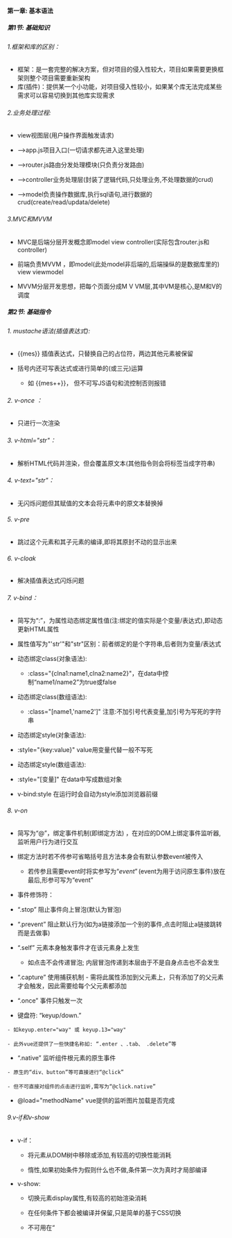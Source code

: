 #### 第一章: 基本语法

##### 第1节: 基础知识

######  1.框架和库的区别：

- 框架：是一套完整的解决方案，但对项目的侵入性较大，项目如果需要更换框架则整个项目需要重新架构
- 库(插件)：提供某一个小功能，对项目侵入性较小，如果某个库无法完成某些需求可以容易切换到其他库实现需求

######  2.业务处理过程:

- view视图层(用户操作界面触发请求)

-  -->app.js项目入口(一切请求都先进入这里处理)

-  -->router.js路由分发处理模块(只负责分发路由)

-  -->controller业务处理层(封装了逻辑代码,只处理业务,不处理数据的crud)

-  -->model负责操作数据库,执行sql语句,进行数据的crud(create/read/updata/delete)

######  3.MVC和MVVM

- MVC是后端分层开发概念即model view controller(实际包含router.js和controller)

-  前端负责MVVM ，即model(此处model非后端的,后端操纵的是数据库里的) view viewmodel

-  MVVM分层开发思想，把每个页面分成M V VM层,其中VM是核心,是M和V的调度



##### 第2节: 基础指令

###### 1. mustache语法(插值表达式): 

- {{mes}} 插值表达式，只替换自己的占位符，两边其他元素被保留

- 括号内还可写表达式或进行简单的(或三元)运算
  - 如 {{mes++}}， 但不可写JS语句和流控制否则报错

###### 2. v-once ：

- 只进行一次渲染

###### 3. v-html="str"： 

- 解析HTML代码并渲染，但会覆盖原文本(其他指令则会将标签当成字符串)

###### 4. v-text="str"： 

- 无闪烁问题但其赋值的文本会将元素中的原文本替换掉

###### 5. v-pre 

- 跳过这个元素和其子元素的编译,即将其原封不动的显示出来

###### 6. v-cloak 

- 解决插值表达式闪烁问题

###### 7. v-bind：

- 简写为“:”，为属性动态绑定属性值(注:绑定的值实际是个变量/表达式),即动态更新HTML属性

- 属性值写为"'str'"和"str"区别：前者绑定的是个字符串,后者则为变量/表达式

- 动态绑定class(对象语法):   
  - :class="{clna1:name1,clna2:name2}"，在data中控制“name1/name2”为true或false

- 动态绑定class(数组语法):    
  - :class="[name1,'name2']" 注意:不加引号代表变量,加引号为写死的字符串

-   动态绑定style(对象语法): 
  - :style="{key:value}" value用变量代替一般不写死

-   动态绑定style(数组语法): 
  - :style="[变量]" 在data中写成数组对象

-   v-bind:style 在运行时会自动为style添加浏览器前缀

###### 8. v-on

- 简写为“@”，绑定事件机制(即绑定方法) ，在对应的DOM上绑定事件监听器,监听用户行为进行交互

- 绑定方法时若不传参可省略括号且方法本身会有默认参数event被传入
  - 若传参且需要event时将实参写为“$event”($event为用于访问原生事件)放在最后,形参可写为“event”

-  事件修饰符：

  - “.stop” 阻止事件向上冒泡(默认为冒泡) 

  - “.prevent” 阻止默认行为(如为a链接添加一个别的事件,点击时阻止a链接跳转而是去做事) 

  - “.self” 元素本身触发事件才在该元素身上发生
    -  如点击不会传递冒泡; 内层冒泡传递到本层由于不是自身点击也不会发生

  -  “.capture” 使用捕获机制
    - 需将此属性添加到父元素上，只有添加了的父元素才会触发，因此需要给每个父元素都添加

  -  “.once” 事件只触发一次

  -  键盘符: “keyup/down.” 

    - 如keyup.enter="way" 或 keyup.13="way"

    - 此外vue还提供了一些快捷名称如: “.enter 、.tab、 .delete”等

  -  “.native” 监听组件根元素的原生事件

    - 原生的“div、button”等可直接进行“@click”

    - 但不可直接对组件的点击进行监听,需写为“@click.native”

  -   @load="methodName" vue提供的监听图片加载是否完成

###### 9.v-if和v-show

- v-if：

  - 将元素从DOM树中移除或添加,有较高的切换性能消耗

  - 惰性,如果初始条件为假则什么也不做,条件第一次为真时才局部编译

- v-show:

  - 切换元素display属性,有较高的初始渲染消耗

  -  在任何条件下都会被编译并保留,只是简单的基于CSS切换

  -  不可用在“<template>上”

-  如果元素频繁切换,最好用v-show  

-   如果显示一次或永不显示,没必要将其渲染,最好用v-if

###### 10.v-for

- 循环数组: 

  -  v-for='item in list' 仅获取值 

  -  v-for='(item,index) in list' 获取值和索引(从0开始)

-  循环对象数组:
  -  v-for='object in Array' 获取到对象object， 提取对象值使用“object.属性”， 获取索引的用法同上

-  循环对象: 
  -  v-for='(value,[key],[index]) in object'  key和index为可选参数

-   迭代数字: 
  -  v-for='count in number' count值从1开始

-   使用v-for指令最好添加key,用以指明当前循环对象的身份,由于v-for渲染已更新过的列表元素时,列表项虽已发生更改但它仍简单复用此处的每个元素,并没有跟踪每个节点由此可能造成乱序(详看diff算法及数据结构)

-   v-bind绑定key时，绑定值只能为number或string类型
  -    一般为“:key='onlyitem'”(不和index绑定)
  -    添加了key属性的元素不会被复用,而未添加则Vue在渲染时出于效率考虑会尽可能复用已有的元素

###### 11.v-model

- 数据双向绑定,只能用于表单元素

-   仅仅对于input时，原理:语法糖,v-bind和v-on的结合

  - 实质:v-bind绑定数据(:value="mes"),v-on绑定input事件(v-on:input="change")

  - change(event){this.mes=event.target.value}

-   和radio组合:
  - v-model绑定相同的变量即可,即代替了name属性形成互斥
  - 但value属性要写,因为提交的就是它,实际上v-model绑定的就是它

-   和checkbox组合:

  - 单个复选框:如同意某一项协议,此时v-model为布尔值,value值不影响v-model

  - 多个复选框:v-model绑定同一个变量,变量对应数组即可(注:写法“变量:[]” 必须有“[]”)
    - 此时要有value,选中时会将value添加进数组中

-   和select(下拉菜单)组合: 

  - v-model加到select标签上而非option标签上

  - v-model会优先匹配value属性,若无value则匹配“<option>”的text
  - 单选:v-model对应的变量绑定单个字符串即可 即“变量:""”

  - 多选:v-model对应的变量绑定数组,注意写法(select标签内要添加multiple属性)

  - 值绑定(:value):一般input中的value不写死,故需动态绑定(此知识点是对checkbox和select的优化)

  ```html
  <label v-for="item in items" :for="item">
    <input type="checkbox" :value="item" :id="item" v-model="hobbies">
  </label>
  ```

  ```javascript
   hobbies:[],
   items:["篮球","足球","排球","火球"]
  ```

-   修饰符:

  -  v-model.lazy：输入框失去焦点或按回车时才同步数据,而非默认的数据改变时立刻同步

  -  v-model.number：将输入框的内容当做数字处理,默认情况下输入的内容是被当做字符串进行处理的

  -  v-model.trim：去除输入内容左右两端的空格

##### 第3节: 数组中能在vue中及时响应的方法

###### 1.  及时响应的方法: 

- push/pop/shift/unshift/sort/reverse/splice 
- 这些方法均可及时响应且不会改变原数组

######  2. 不能及时响应的方法:

- 直接使用Arr[index]='str'索引值修改
  - 解决方法: vue提供的set方法: vue.set(Arr,index,newValue) ,可直接通过相应的索引进行修改

- 修改数组长度Arr.length=num
  - 解决方法: 通过修改splice()数组中的元素

###### 3.响应式对象添加或删除属性

- vue监测不到响应式对象属性的变动,解决方案：
    - vue自带的vue.set(obj,key,value)添加属性
    - vue.delete(obj,key)删除属性
    - obj.assign方法用新对象替换原对象

##### 第4节: 计算属性

1. 计算属性有两个特定的get和set方法,但一般不写set方法则为只读属性

2. 所有计算属性都以函数形式写在computed内,最终返回计算后的结果

3. 例:

```vue
<h2>{{str}}</h2>
```

```javascript
computed:{
  str: {
    set: function(value) {
      console.log(value * 2)
    }
    get: function() {
      console.log("example")
    }
  }
  // 使用set时可直接“vm.str=x”此时形参value等于x
  // 若只有一个属性则可直接简写为str(){...}
}
```

4. 特点
   - 性能更高,其内部的方法只调用一次
   - 计算属性依赖缓存,计算结果会被缓存起来，其他DOM可直接使用结果；
   - 当数据变化时才会再次重新取值计算再次调用
   - 当遍历大数组和做大量计算时使用计算属性
   - 而methods则是只要被渲染就会被调用

##### 第5节: watch

 1. watch监控一个值的变换，并调用因为变化需要执行的方法

 2. 当数据发生变化时，我们通过watch可以拿到变化前和变化后的值，之后做一系列操作

 3. 监听单个值变化

    ```vue
    <template>
      <div>
        <input v-model="demo"></input>
      </div>
    </template>
    
    <script>
    // v-model、data和watch需保持变量名一样
      export default {
        data() {
          return {
            demo: '',
          };
        },
        watch: {
          //	此种写法首次绑定不会执行监听函数，有值发生改变才会执行
          demo(newVal,oldVal) {
            console.log(newVal + oldValue)
          }
         
          /*	
          此种写法首次绑定则会执行监听函数
          demo:{
            handler(newVal,oldVal) {
               console.log(newVal + oldValue)
    　      },
             immediate: true
          }	
          */
        }
      };
    </script>
    ```

4. 监听对象里面单个值变化

    ```vue
    <template>
      <div>
        <input v-model="demo.name"></input>
      </div>
    </template>
    
    <script>
    // v-model、data和watch需保持变量名一样
      export default {
        data() {
          return {
            demo: {
              name: '',
          };
        },
        watch: {
          'demo.name'(newVal,oldVal) {
            console.log(newVal + oldValue)
          }
        }
      };
    </script>
    ```

5. computed、watch、methods区别
    - computed 
        - 可当做属性使用，结果会被缓存,当依赖的属性发生变化才会重新计算
        - 一个属性受多个属性影响时使用，如购物车商品结算，总金额跟随数量变化
    - watch 
        - 可看做对象，键是观察的变量，值是对应的回调函数，可看做是computed和methods的结合
        - 数据变化时执行异步或开销较大的操作时使用，如搜索数据
    - methods 是个方法，表示一个具体的操作过程，主要书写业务逻辑

##### 第6节: 过滤器

1. 在插值“{{}}”中数据的尾部添加管道符“|” 

    - 经常用于格式化文本,如字母大小写,货币千位使用逗号分隔等

    - {{msg | filtername([arg1],[arg2])}} 

        - 将msg作为参数传递给filtername进行处理,filtername可接受参数,但第一个参数为msg

        - 注:当filtername接受参数时形参需比实参多一个参数作为msg

2. 写法:

    - ```javascript
        //  过滤器无参数时
        {{ msg | filtername }} 
        /*------------------------*/
        filters:{
          filtername(str) {
            return console.log(str) 
          }
        }
        
        // 有参数时
        {{ msg | filtername(str) }} 
        /*------------------------*/
        filters:{
          filtername(Msg,Str) {
            return console.log(Msg + Str) 
          }
        }
        ```

        

    - ```javascript
        //  从外部引入方法将其注册为过滤器
        {{ msg | filtername }} 
        /*------------------------*/
        import filtername from '...'
        /*------------------------*/
        filters:{ filtername }
        
        // 注：引入的filtername方法内部处理完毕需将结果return
        ```
    
    3.  注意： 私有filters中拿不到this，故过滤器方法中若用到this，则改变策略，即不使用过滤器，而在methods或计算属性中写方法，传参调用 （此问题尤雨溪在github上回答过）

------

#### 第二章: 组件

##### 第1节：组件创建步骤

###### 1. 方法1:

- 常规方法创建,但vue2.0之后不推荐此写法

1. 创建组件构造器:

    - ```javascript
        const myComponent=Vue.extend({
          template: `<div><h2>第一步创建组件</h2></div>` 
         })
        ```

        

2. 注册组件:

    - Vue.component('组件标签名',组件构造器名)

    - 如：Vue.component('my-cpn',myComponent)

3. 使用组件:
    
    - <my-cpn></my-cpn>   

###### 2. 方法2:

- 使用注册语法糖,同方法1相比只是省略了“extend”而已
- 直接注册 “Vue.component('组件标签名',{template:}) ”就是把extend内的内容直接替换过来

注:方法1和2都是全局注册,无需在实例中再次去注册

模块化:从代码逻辑角度划分,方便代码分层开发,保证每个功能模块单一

组件化:从UI界面角度划分,前端的组件化,方便UI组件重用

##### 第2节: 全局与局部组件

######  1. 全局组件:

- 写在实例外部的“Vue.component('组件标签名',组件构造器名)”
- 全局均可使用

######  2.局部组件: 

- 写在实例内部的如同methods方法“components:{组件标签名:组件构造器名}”
- 只能在挂载的实例内使用

###### 3.$el属性

- 所有的组件都有一个“$el”属性用来获取组成组件的元素
- 如: 直接拿组件的offsetTop属性“this.$refs.str.offsetTop”拿不到,需写为“this.$refs.str.$el.offsetTop”
- 注: 仅仅是组件来用“$el”

##### 第3节: 父子组件

- 组件只能先创建再注册,书写顺序不可反
- 子组件应先创建再创建父组件

- 可在父组件中注册子组件

- ```javascript
    const son=Vue.extend({
      template:
      	` <div><h2>这是子组件</h2></div> `
    })
    const par=Vue.extend({
      template:
      	`<div><h2>这是父组件,下面是调用的子组件</h2></div>`,
      	components:{cpnson:son},
    })
    Vue.component('cpnpar',par)
    ```

    

- 针对上例,不可直接在实例中使用(好比附庸的附庸不是我的附庸)

- 若想在实例中直接使用子组件则必须将其进行全局注册或在实例中再次进行注册

##### 第4节: 组件中的data

- 组件内部不能访问实例中的数据,故需有自己的data数据,但data必须写为一个函数,其内部再返回一个对象
    
- 如: data(){return {key:value}}
    
- data写为函数而非对象的原因

    - 组件的目的就是为了进行复用,当组件复用时,组件内的data数据也应跟随模板一块复用,若data内直接写为对象,相当于把data直接挂载到这个组件的原型上了,所有复用的组件共用一个data， 当别的地方复用组件并修改组件内的数据时,其他地方复用的组件也会受到影响，因此data应跟随组件进行深拷贝，这样每复用一次组件，就会返回一份新的data

- ```javascript
    function Box(){};
    Box.prototype.data = {
      msg:"aaa"
    };
    let b1=new Box();
    let b2=new Box();
    b1.data.msg = "bbb"; //这里修改一个实例的属性，会造成另一个实例的属性也跟着修改了
    console.log(b1.data.msg);	// bbb
    console.log(b2.data.msg);	// bbb
    ```
    
    
    
    ```javascript
    function Box() {
      this.data = this.data();
    }
    Box.prototype.data = function() {
      return {
        msg:"aaa"
      }
    };
    var b1=new Box();
    var b2=new Box();
    b1.data.msg="bbb";	// 以函数的形式去定义的属性，这样它们有自己的作用域，在修改的时候不会影响到别人
    console.log(b1.data.msg);	// bbb
    console.log(b2.data.msg);	// aaa
    ```
    
    

##### 第5节: 父组件通过props属性向子组件传值

###### 1. 传值步骤:

1. 子组件构造中写“props['变量1','变量2']”

2. 父组件引用的子组件标签中绑定:“变量1=数据1” ，然后子组件内即可通过“变量1”获取数据
    - 其实就是在子组件中定义一个变量,变量在父组件引用的子组件标签中与父组件相应的数据进行绑定，子组件获得数据

###### 2. props类型限制:

1. 可以为数组如:“props: [str1, str2]”

2. 也可为对象:

    ```javascript
    props: {
      str1: Number, 	// 绑定传入的值需为number型
      str2: [Number,string], // 绑定传入的值需为number或string型
      str3: {
        type:Number,
        default:100, 	// 绑定类型的同时为其指定默认值
        required:true,	 // 模板标签内必须绑定变量进行传值引用
      }, 
      str4: {
        type:Object,
        default() {return {} }  // 默认值也可为函数
      },
      str5: {
        type:Array,
          default() {return [] }  // 默认值也可为数组
        }
    }
    ```

    -   支持的type类型有:String/Number/Boolean/Array/Object/Date/Function/Symbol/自定义构造函数

    -   当type类型为Array或Object时必须写“default函数”

###### 3. 驼峰标识:

-   props定义时使用驼峰命名变量,但在模板标签里绑定数据时大写改为小写同时增加短横
-   组件在注册时使用驼峰命名，但在父组件中引用时也需将大写改为小写同时增加短横

-   浏览器解析元素时会把元素和属性都变成小写(HTML里不区分大小写),因此驼峰命名时要变为短横

-   注: 当模板标签里绑定方法时无需更改,如“@titleClick="titleClick"”

###### 4. 示例

```html
<div id="app">
  <son-cpn :son-mes='parMes'></son-cpn>
</div>
<template id="sonCpn">
  <div>
    <h2>{{sonMes}}</h2> 
  </div>
</template>
```



```javascript
Vue.component('parentCpn',{
  template:"#sonCpn",
  props: {
    sonMes: '',
  }
})
const vm = new Vue({
  el: "#app",
  data: {
    parMes:"这是父组件中的数据，sonMes接收"
  }
}) 
```

###### 5.优缺点

- 缺点：跨层级通信，兄弟组件通讯困难，需子组件-父组件-子组件；父子-子孙通信需多层嵌套

- 优点：灵活简单，可以对`props`数据进行计算属性，数据监听等处理；一层父子组件通信方便

##### 第6节: 子组件通过$emit向父组件发送事件

######  1. 整体流程:

1. 子组件某元素触发事件 
    - 如: <button @click=btn>点击</button>

2. 子组件方法内定义事件函数,若要告知父组件则函数内需包含“this.$emit('自定义事件名',[数据])”即触发此事件
    - 如: btn(){this.$emit('clibtn',[data1],[data2])}

3. 父组件引用的子组件标签添加事件，即接收子组件发射来的事件(用“v-on”绑定子组件的自定义事件名，即监听此事件)
    - 如: <son @clibtn='rec'></son>

4. 父组件要执行的事件函数
    -  如: rec(data1,data2){}

######  2. 注意事项:

1. 第二步传递多个数据时,只需在实参后继续添加,然后第四步父组件添加对应的形参即可
2. 第三步父标签模板中的点击事件是“@子组件事件名称=父组件自定义事件名称” 
    -  即子组件触发的事件父组件需用别名进行接收 而不是直接使用“@click=子组件事件名称”

3. 另第三步添加事件时会默认将数据进行传递,如同event事件默认传递一样,故只需在第四步添加形参接收即可

######  3. 示例

```html
<div id="app">
  <mycpn @btnclick="parClick"></mycpn>
</div>
<template id="soncpn">
  <div>
    <button  @click=btn(item)>点击</button>
  </div>
</template>
```



```javascript
Vue.component('mycpn',{
  template:"#soncpn",
  data(){
    return {
      item: 123
    }
  },
  methods:{
    btn(value){
      this.$emit('btnclick', value)
    }
  }
})
const vm = new Vue({
 el:"#app",
 methods:{
    parClick(item) {
      console.log(item); 	// 123
    }
  }
})
```

##### 第7节: 父组件访问子组件的方法

-  通过“this.$children”

    - 得到的是个数组集合,然后通过下标拿到具体的子组件,最后通过“.”方法直接访问具体子组件的属性、数据等

    - 如:console.log(this.$children[2].id)
    - 缺点：不可控性大,有一定风险（通过v-if改变组件状态，很容易出现调用错误）

    - 优点：可直接获取vue实例，对实例下的数据和方法直接获取或者引用，适合已知的固定化的页面结构

-  通过“this.$refs”

    - 得到的是个对象,因此需要给子组件添加属性“ref='refName'”(ref既可绑定组件也可绑定普通元素),然后就可通过“refName.”访问数据

    - 如:console.log(this.$refs.keyName.name)

    - 优点：v-if改变其他组件状态不会受到影响
    - 缺点：如果元素未渲染到页面是获取不到的，如在生命周期“created“中就不可使用

##### 第8节: 子组件访问父组件的方法

-  通过“this.$parent”
    - 直接访问上一级父对象,拿到父对象后直接使用“.”方法访问父对象中的数据
    - 缺点：每个模块应尽量只做一件事，组件应相互保持独立，如果一个组件需要访问其父组件的上下文，那么该组件将不能在其它上下文中复用
-  通过“this.$root”直接访问根元素，用法同上

##### 第9节: 中央事件总线$bus

1. 用途：

    - 对于一些非父子组件来说，它们一方面不适用props，另一方面又没有必要使用Vuex，则可使用$bus

2. 使用流程:

    - 可直接在“main.js”文件中`Vue.prototype.$bus = new Vue()`将“$bus”挂载到Vue原型上
        - A组件触发事件 `this.$bus.$emit('methodName',[data])`
        - B组件监听事件 `this.$bus.$on('methodName',([data]) => {})`

    - 还可创建类似方法的单独JS文件进行导出

        - ```javascript
            // 创建bus.js文件
            import Vue from 'vue'
            export const bus = new Vue()
            
            /*-------------*/
            // A组件引入bus
            import { bus } from "./bus.js";
            bus.$emit('methodName', [data])
            
            /*-------------*/
            // B组件引入bus
            import { bus } from "./bus.js";
            bus.$on('methodName', ([data]) => {})
            ```

3. 移除监听：
    - 原因：vue是单页应用，某个页面刷新后与之相关的bus会被移除，导致业务无法继续；另业务有反复操作的页面，bus在监听时会触发多次，也是一个隐患；故vue页面销毁时同时移除bus事件监听
    - 移除：
        - `this.$bus.$off('methodName')`或`bus.$off('methodName')` 移除某个事件监听
        - `this.$bus.$off()`或`bus.$off()` 移除所有事件监听

##### 第10节: 组件通信方式总结

- 通信方式共有12种

- props

- $emit/v-on(即@)

- .sync

    - 可以实现数据双向绑定，即子组件可修改父组件传来的数据且父组件的数据同步改变

    - ```javascript
        // 用法
        <children :data.sync="propData" />
        //  在要传的数据后加修饰符“.sync”即可
        ```

        

- v-model

    - ![](imgs/vueImg/组件通信方式-01.png)

- ref

- children/parent

- attrs/listeners

    - ![](imgs/vueImg/组件通信方式-02.png)

- provide/inject

    - ![](imgs/vueImg/组件通信方式-03.png)

- EventBus

    - ![](imgs/vueImg/组件通信方式-04.1.png)
    - ![](imgs/vueImg/组件通信方式-04.2.png)

- Vuex

- $root 可以拿到 App.vue 里的数据和方法

- slot

- 父子组件通信

    - props、attrs/listeners、$emit/v-on、ref、.sync、v-model、children/parent

- 兄弟组件通信
    - EventBus、Vuex、$parent
- 跨层级组件通信
    - provide/inject、EventBus、Vuex、attrs/listeners、$root

##### 第11节: 插槽

###### 1. 基本使用:

- 插槽:父组件提供了安插内容到子组件中的方法

- 子组件模板之中使用“<slot></slot>”标签相当于预留了占位,父组件引用子组件并在子组件中写其他元素时,所写内容会代替“slot”标签的位置

- 默认值：“slot”标签中设置了元素,若父组件不在子组件中添加其他内容，则默认显示slot中的元素否则显示所加内容

- 多个值：父组件在子组件中虽然添加多个内容,但这些内容一起将子组件的一个slot标签的位置代替掉

- 注：一个插槽就是一个位置,若子组件中有多个slot而组件标签中虽只有一个元素但它会显示多次

######  2. 具名插槽:

- 子组件 “<slot name="slotName"></slot>”设置name属性后,父组件内的元素添加“slot='slotName'”属性与其对应才可替换其位置，否则slot位置若有默认元素则显示默认元素，若无默认元素则其位置什么也不显示

- 无name的“slot”标签属于匿名插槽，组件标签内的元素可默认将其替换掉

###### 3.作用域插槽: v-slot(slot-scope已被废弃)

- 编译作用域：父组件模板的所有东西都会在父级作用域内编译，子组件模板的所有东西都会在子级作用域内编译，子组件中的变量不会去父级作用域查找，即父在父,子在子

- 父组件改变子组件数据的渲染形式，即内容仍为子组件的内容，但是由父组件来决定如何渲染，为了在父组件中使用子组件所属的数据，父组件中添加“v-slot='临时变量名'”属性,临时变量将保存子组件中的slot中的数据，这样父组件中就可随意渲染普通的子slot绑定时的数据

- ```vue
  // 父组件  将子组件引入并注册后
  <template>
    <div class="parent">
      <son v-slot="title">
        <h1>父元素通过v-slot拿到了子组件插槽时绑定的title(也就是ti)数据</h1>
        <h2>{{title.name}}</h2> // firstName
      </son>
    </div>
  </template>
  ```
  
   
  
  ```vue
  // 子组件
  <template>
    <div class="son">
      <slot :title="ti"></slot> // 匿名插槽
    </div>
  </template>
  
  <script>
    export default {
      data() {
        return {
          ti: {
            name: 'firstName'
          }
        }
      }
    }
  </script>		
  ```
  
  

##### 第12节: 生命周期   

1. 生命周期图示

    <img src="imgs/vueImg/vue生命周期.png" alt="vue生命周期" style="zoom: 33%;" />

2. 主要生命周期分类

    - 创建期间的生命周期函数：
        - beforeCreate：实例刚在内存中被创建,此时未初始化data和methods属性
        - created：实例已在内存中被创建好,data和methods也被初始化,但模板还未被编译
        - beforeMount：模板已完成编译但还未被挂载到页面中
        - mounted：模板已编译好并被挂载到页面指定容器中显示

    - 运行期间的生命周期函数：
        - beforeUpdate：状态更新之前执行此函数，此时data值是最新的，但是界面上的数据是旧的，因为此时还未开始重新渲染DOM节点
        - updated：实例更新完毕后调用此函数，此时data和界面上的数据都已完成更新，页面也重新被渲染

    - 销毁期间的生命周期函数：
        - beforeDestory：实例销毁之前调用，在这一步实例仍可完全调用
        - destoryed：实例销毁后调用，函数调用后，vue实例指示的所有东西都会解绑，所有事件监听器会被移除，所有的子实例也会被销毁





------

#### 第三章: webpack

##### 第1节: 基础

1. 安装工具

    - 安装好node后,命令行输入“npm i nrm -g https://registry.npm.taobao.org”安装nrm (node自带软件包管理工具npm) 

    - nrm提供了安包的几个常用地址,安装好nrm后，输入“nrm ls”(即list)查看下载包的地址，其中有淘宝镜像等网址,注意:是在此网址里下载所用的包

    - 输入“nrm use npm”或“nrm use taobao”即可切换下载源 然后再用“npm i 包名”下载包即可

    - 推荐使用淘宝源,下载较快 ；npm是国外源地址下载较慢 ；cnpm后期可能会出现版本问题

2. 下载包

    - 下载指定版本“npm i webpack@3.6.0 -g” @紧跟版本名 -g为全局安装(即在本机上以后无需安装)

    - 局部安装“npm i webpack@3.6.0 --save-dev” 

    -  --save-dev是开发时依赖,项目打包后不需继续使用 

    -   --save运行时依赖

    -   若下载vue,则不得带-dev 因为vue在运行时代码也依赖它

3. 其他

    - webpack和grunt/glup的区别

        -  前者更加强调模块化开发管理,而文件压缩合并及预处理为附带功能

        -  后者强调前端流程的自动化,模块化不是其核心
- dist文件夹下放置打包好的文件 
    - src文件下放置源文件，里面的lib文件夹里放置手动拷贝过来的第三方包
    - node_modules是用npm装的第三方包
- 指令：“webpack 原文件路径 新文件路径” 将原文件打包到指定的新文件中，打包后的文件名为“bundle.js”

##### 第2节: webpack的配置

1. 在当前文件夹内输入“npm i webpack@3.6.0 --save-dev”为本地安装
    - 生成“package-lock.json”和“node_modules”文件夹

2. “npm init”: 初始化 即重新开始配置相关的文件,给包起名配置路径等
    - 通过初始化生成了“package.json”包管理工具文件

3. package.json文件:

    - 主要用来记录依赖包名称、版本、运行指令等

    - dependencies运行依赖 、devDependencies开发依赖

    - 在“script”中可以配置映射，使用时直接“npm run 映射名”

        -   如: build(映射名):webpack(映射命令) 

        -   “npm run build” 相当于直接运行命令“webpack”
        -  直接输入“webpack”为使用全局方式打包,不推荐使用 
        - 构建映射的好处：凡是在终端直接执行的命令均为全局,构建映射后执行命令时优先去本地配置文件执行命令，若无相对应的映射再执行全局 

        -  **注意：在构建映射时最后一个对象结尾千万不能给逗号,否则打包时报错**

    - 指定包版本：

        -   “~1.2.2”表示安装“1.2.x”的最新版但不安装高于“1.3.x”

        -   “^1.2.2”表示安装“1.x.x”的最新版但不安装高于“2.x.x”

        -   latest安装最新版本

4. “vue.config.js”文件（脚手架2是webpack.config.js）
    - 用来配置打包路径，起别名等

  

##### 第3节: 处理CSS和Less

1. webpack仅仅是处理JS之间的关系，CSS、图片之类的还需插件loader来处理

2. 处理css文件下载css-loader和style-loader
    
- css-loader负责加载 ，style-loader负责解析 ，二者都要安装
    
3. loader使用安装步骤:

    -  “npm i --save-dev css-loader@version style-loader@version” 进行安装(二者版本不对应可能会出错）

    -  在webpack.config.js中使用“module”进行配置

    -  “use”配置时“style”在前“css”在后,因为webpack读取loader时从右往左

    -  配置代码如下(如何配置代码可进webpack官网查看):

        ```javascript
        module:{
          rules:[
          	{
            	test:/\.css$/, 	// 处理css文件 注意:此处正则键值不带引号 
              use:['style-loader','css-loader']
            },
          ]
        }
        ```
        
        

4. 安装配置less-loader和less

    -  配置文件,类似css配置

    ```javascript
    {
      test:/\.less$/,
      use: [
        {loader: "style-loader"},
        {loader: "css-loader"},
        {loader: "less-loader"}
      ]
    }
    ```

    

##### 第4节: 处理图片

1. 安装url-loader并在“rules”中进行图片相关配置

2. 当图片大于“url-loader”配置中设置的limit值时会将图片处理成file文件，此时需要下载“file-loader”并在“output”中进行“public-path”的配置

    - 注: public-path的路径配置代表以后所有url的文件前面均会添加的前缀,因为打包文件是针对dist文件夹的

    - 目前入口文件index未在src文件在中,以后将index也打包到src中时,路径“dist/”就需要改变了

3. webpack自动生成的图片名字较长,是个32位的哈希值,因此需要自定义命名 

    - 在options中添加“name: 'img/[name].[hash:8].[ext]'”

    - img 文件图片要打包到的文件夹 

    - [name] 获取图片原名

    - [hash:8] 防止图片名冲突依然使用hash但只保留8位 

    - [ext] 使用图片原扩展名(即后缀名)

    - 注:此处的中括号不是可选参数的意思而是规定写法 ，若不带括号则所有的图片均会以“name”字符串命名

4. 配置代码如下(注意：处理图片路径写在output中,而配置具体内容写在“module”的rules中):

    ```javascript
    output: {
      publicPath: 'dist/'
    },
    /*-----------------*/
    {
      test:/\.(jpg|png|gif|jpeg)$/,
      use: [
        { 
          loader: 'url-loader',
          options: {
            limit: 8192,	//当加载的图片小于limit时会将图片编译成base64字符串形式 大于limit时需用file-loader
            name: 'img/[name].[hash:8].[ext]' //注意单引号
          }
        }
      ]
    }
    ```

    

	5. 处理字体文件也类似:	{test: /\.(ttf|eot|svg|woff|woff2)/, use: 'url-loader'}



##### 第5节: ES6语法转换为ES5

1. 安装对应的loader(有两套包,若失败就两套都装上）

    -  npm i babel-loader@7.1.5 babel-core@6.26.3 babel-preset-es2015@6.24.1 -D (或将第三个换为babel-plugin-transform-runtime )

    -  npm i babel-preset-env babel-preset-stage-0 -D

2. 配置代码如下:

    ```javascript
    {
      test: /\.m?js$/, 	// 处理ES6语法
      exclude: /(node_modules|bower_components)/, // 排除node中的JS文件不编译
      use: [
      	{
        	loader: 'babel-loader',
         	options: {presets: ['es2015']}  // 由于未用第二套包“babel-preset-env”故将“babel/preset-env”改为“es2015”
         }
      ]
    }
    ```

    

3. 根目录下新建“.babelIrc”文件(注:需按JSON格式来写)进行如下配置:

    ```json
    // 两种配置方法,首选第二个
    {
      "presets": ["env","stage-0"],
      "plugins": ["transform-runtime"]
    }
    /*-------------------*/
    {
      "presets": [
          [
            "env", 
            {
              "modules": false,
               "targets": {
                  "browsers": ["> 1%", "last 2 versions", "not ie <= 8"]
               }
             }
          ],
          "stage-2"
        ],
      "plugins": ["transform-vue-jsx", "transform-runtime"]
    }
    ```

    

##### 第6节:引用vue

1. vue编译时有两种方式 

    - runtime-only 只能在“.vue”文件中使用template,JS文件中不可使用,编译时只识别render函数，在“.vue”文件中开发时推荐使用

    - runtime-compiler 代码中可有template，因为runtime-compiler可编译template

2. 下载安装本地的VUE:

    - npm i vue@2.5.1 --save 注意:不得带-dev 因为vue运行时也要依赖

    - 引入 “import Vue from 'vue'”

3. 修改编译方式

    - vue默认使用“runtime-only”方式编译，若使用了template则报错，修改编译方式即可

    - 进行模板文件配置，代码如下(在module.exports里配置,和entry、module等同级别)  

        ```javascript
        resolve: {
          alias: { // 起别名 更改vue的编译方式让其到vue中指定的文件夹下使用指定文件
            'vue$': 'vue/dist/vue.esm.js'
           }
        }
        ```

        

4. 补充:

    - resolve主要用来解决路径问题

    - 和“alias”同级别写“extension:{'.css','.vue'...}” 以后引入的"css、vue"文件就可省略后缀名

    - 注: 在index文件里引入bundle.js文件时，把js文件放在body中最后位置，即先搭结构再引文件否则报错
    - 在vue的实例化中,如果有template,则其会将el挂载的组件替换掉，意思就是模板中的内容会直接将“<div id="#app"></div>>”替换掉,故div内部不需写任何东西

##### 第7节: 直接引用“.vue文件”

1. 需对“.vue”进行处理，安装“vue-loader”和“vue-template-complier”
    
- npm i vue-loader@13.0.0 vue-template-complier@2.5.1 --save-dev
    
2. 配置文件

    ```javascript
    {
       test:/\.vue$/,
       use:['vue-loader']
     }
    ```

    

3.  补充

    - vue-loader版本15以上就需要安装vue-loaderplugin

    - 在“webpack.json”中直接更改包的版本号,然后运行“npm i”就可将包重新更新下载

    - “vue-template-complier”的版本和“vue”的版本不一致可能会报错

##### 第8节: 插件的扩展

1. loader和plugin的区别

    - loader主要用于转换某些类型的模块,是一个转换器

    - plugin是插件,是对webpack的扩展,是个扩展器

2. 版权声明插件“BannerPlugin”

    - webpack自带，故不需安装只需配置即可

    - 首先引入webpack：const webpack = require('webpack')

    - 然后和“module、resolve”同级配置:
        -  plugins:[new webpack.BannerPlugin('版权声明信息,此处的信息会出现在bundle.js的首行')]

3. 打包html的插件“html-webpack-plugin”（脚手架3应该不再需要它）

    - 项目发布时发布的是dist文件夹里的内容，故需将同dist同级的index文件打包进dist文件里

    - 此插件有两个功能:
        - 自动生成一个“index.html”文件 (可根据指定模板生成)
        -  自动将打包好的“bundle.js”文件引入到“index.html”文件中

    - 安装方式: npm i html-webpack-plugin@3.2.0 --save-dev

    - 配置方式(同BannerPlugin): 

        ```javascript
        const htmlWebpackPlugin = require('html-webpack-plugin')
        
        plugins: [new htmlWebpackPlugin({template:' index.html'})]
        ```

        

    - 会找寻配置文件所在目录中的“index.html”为模板生成新的“index.html”到dist文件夹中，故配置文件output中的“publicPath:'dist/'”需删除，模板“index.html”文件无需引入“bundle.js”

4. js压缩插件“uglifyjs-webpack-plugin”

    - 作用:自动将打包后的“bundle.js”进行压缩

    - 安装方式: npm i uglifyjs-webpack-plugin@1.1.1 --save-dev

    - 配置方式(同BannerPlugin):

        ```javascript
        const uglifyjsWebpackPlugin = require('uglifyjs-webpack-plugin')
        
        plugins:[new uglifyjsWebpackPlugin()]
        ```

        

5. 热刷新(即自动打包)插件“webpack-dev-server”

    - 作用: 运行一次映射命令以后就可启动使用热刷新(只需运行一次“npm run dev”,以后每次保存都会自动刷新,类似Google插件liveReload；另“npm run dev是脚手架2的命令,“npm run serve”脚手架3的运行命令)

    - 安装方式: npm i webpack-dev-server@2.9.1 --save-dev -g

    - 映射命令: “"dev":"webpack-dev-server --open"”

    - 配置方式:

        ```javascript
        devServer: {
          contentBase: './dist', 	// 为哪个文件夹提供服务,默认为根目录
          inline: true;	// 页面是否实时刷新
          port: 8080;	// 指定端口号,默认为8080故可不指定
        }
        ```

        

6. eslint

    - 手动关掉eslint
        - config文件夹下index.js文件中,将“useEslint”属性值改为false即可

    - vscode编辑器在进行代码格式化时会将单引号变为双引号,同时也会在花括号尾部加分号,但这两项与ESlint的要求冲突了,要以ESLint为准时:

        - 在根目录下新建“.prettierrc”文件(此文件为json文件),在此文件中修改

        - 格式化时不加分号："semi":false

        - 用单引号代替双引号："singleQuote":true

    -  函数名称和小括号之间不带空格,但ESLint要求带,将此要求禁用掉:
        - 在ESLint配置文件“.eslintrc.js”中的rules中添加“'space-before-function-paren':0”

7. vue-lazyload

    - 图片懒加载插件

    - 具体安装使用流程

        - 安装vue-lazyload插件

        - main.js文件引入“import VueLazyload from 'vue-lazyload'”
        - 并使用“'Vue use(VueLazyload,{可选参数})'”
            - 可选参数示例: “loading:require('占位图片地址')” 即当图片未加载出时显示此张图片

        - 将原来图片属性“:src='XXX'”改为“v-lazy='XXX'”

------

#### 第四章：Vue ClI

##### 第1节: 脚手架2和3的安装及项目初始化

1. CLI:Command-Line Interface 命令行界面,俗称脚手架,可用其快速搭建Vue开发环境及对应的webpack配
2. 开发大型项目时,需考虑代码目录结构、项目结构和部署、热加载、代码单元测试等,借助脚手架来快速完成

3. 脚手架依赖node和webpack

    - 安装方式: npm i @vue/cli@3.2.1 -g 全局安装 (安装的是脚手架3)

    - 如果想用脚手架2,使用桥接工具将2的模板拉取下来即可: npm i @vue/cli-init@3.2.0 -g
    - 安装时空格键切换是否选中某项

4. 初始化项目:

    - 脚手架2: vue init webpack projectname 注意: 项目名称不为中文或大写字母 

    - 脚手架3: vue create projectName

5. 运行项目:

    - 脚手架2: npm run dev 

    - 脚手架3: npm run serve

    - 可到package.config文件中查看或更改

##### 第2节:Vue-CLI3(脚手架3)

1. 与脚手架2的区别:

    - 脚手架2是基于webpack3打造,3则是基于webpack4打造

    - 脚手架3设计原则是“零”配置(其实是将一些配置文件隐藏起来了)

        - 移除了根目录下的build、config等目录
        - 移除static文件夹,新增了public文件夹且index.html移动到了public文件夹内

        - 任意文件下控制台输入“vue ui”命令,就可启动本地服务进行可视化配置

2. 创建自定义的配置文件:

    - 在根目录下创建“vue.config.js”,将配置代码写在此，到时会将此文件与默认配置文件合并打包；

    - 此文件可修改webpack的默认配置

    - 配别名：

        ```javascript
        module.exports = { 
          configureWebpack: { 
            resolve: { 
              alias: {
                'assets': '@/assets', 	// 默认将@解析为“/src”根路径
              } 
            }
          } 
        }
        // 在使用“import”文件时无需使用“../”等而直接可用别名代替配置的路径
        // 如果不是使用“import”引入,如下面的图片引入就需加“~”
        ```

    - 图片在引入时需“src='~@/assets/xxx'”，webpack将@解析为“/src” 再用“~”动态引入

3. 修改配置文件:

    - 方式1: 通过命令“vue ui”可视化工具进入图形界面操作

    - 方式2: 在module包里“@vue”文件夹下“cli-service-->lib-->service.js”

    




------

#### 第五章: router

##### 第1节:基本概念

1. 路由:通过互联网将信息从源地址传输到目的地址的活动

2. 路由器提供了两种机制:路由和转送

    - 路由:决定数据包从来源到目的地的路径

    - 转送:将输入端数据转移到合适的输出端
    
3. 路由表:本质为映射表,决定了数据包的指向 (映射表: 内网ip对应电脑mac(物理)地址)

4. 后端路由:后端处理URL和页面之间映射的关系，对于普通网站来说所有的超链接都是url地址,所有的url地址都对应服务器上的资源

5. SPA(单页面富应用)主要特点:在前后端分离的基础上增加了前端路由

6. 前端路由:
    - 对于单页面应用程序来说,主要通过hash(即#号)实现不同页面之间的切换，这种由hash改变切换页面的方式叫前端路由
    - 核心：改变URL但页面不进行整体刷新，但如果点击了刷新按钮，则会向服务器重新请求所有资源
    - hash特点：HTTP请求中不会包含hash内容,所以单页面程序内容跳转主要由hash实现
    - 一次性把所有的HTML css和JS请求过来，然后点到哪个路由，就懒加载渲染对应的页面，路由改变时，并未向服务器请求数据
    
7. URL的hash也是锚点,本质上是改变window.location的href属性；可直接通过location.hash来改变href但不刷新页面

8. router

    - route 一个路由信息对象(当前路由对象)
    - routes 一组路由信息对象
    - router 路由控制对象(路由器对象)
    -  路由为插件,所有插件都需“Vue.use(插件名)”来使用
    
9. 后端渲染

    - 早期的网站开发整个HTML是由服务器渲染好返回给客户端进行展示

    - 后端写的代码在服务器就已经完成了，Java代码从数据库中读取数据，配合HTML和css，然后拿给浏览器，无需浏览器进行渲染

10. 后端路由

    - 后端处理URL和页面之间的关系，即后端将URL嵌套在页面中，处理好后发送给浏览器
    - 页面请求不同的路径内容时，服务器渲染好页面并返回给客户端；
    - 这种情况下渲染好的页面无需单独加载JS和CSS，可直接交给浏览器展示。利于SEO优化
    - 缺点：
        - 整个页面需后端来编写维护
        - 前端人员若要开发页面则需PHP和JAVA等来编写
        - 通常情况下HTML和数据以及逻辑混合在一起，不易编写和维护

11. 前端渲染：浏览器中显示的网页内容大部分由前端写的JS代码在浏览器中执行渲染生成

##### 第2节: 安装和使用路由

1. 安装 “npm i vue-router@3.0.1 --save”

2. 使用

    ```javascript
    import Vue from 'vue'
    import VueRouter from 'vue-router’ // 导入路由
    
    const Home = () => import('@/view/home/Home') // 引入相关组件
    
    Vue.use(VueRouter) 	// 使用路由
    const routes ={
      {
        path: '/home',
        component: Home,
      },
     // 在此配置路由映射
    }
    const router = new VueRouter({
      routes,	// 将路由挂载到实例上
      mode: 'history'
     })		// 创建路由实例
    
    export default router  // 导出路由
    ```

    

3. 路由重定向：默认显示的页面
    
- 只需配置路径:{path:'/',redirect:'/home'}
    
4. 更改路径模式:

    - 默认情况下路径为哈希模式,即路径带“#”号 ，即mode模式默认为哈希

    - 创建路由实例化时增加“mode:history”即可更改为H5不带“#”的history模式

5. 声明式导航：

    - 通过`<router-link to="" tag=""><router-link/>`进行跳转

    - to 指定跳转的路径

    - tag 指定渲染成哪种标签组件

    - replace 不可通过页面上方的箭头后退或前进

    - active-class 当“router-link”对应的路由匹配成功时会自动给当前元素添加类名“router-link-active”，也可在路由实例化时设置“linkActiveClass:自定义类名” 然后给对应的“router-link”添加自定义类名即可

6. 编程式导航：

    - 通过代码跳转而不通过“router-link”路径

    - 给需要的按钮增加点击事件,methods写跳转代码即可

    - 如:

        ```html
        <button @click='toHome'></button>
        <router-view></router-view>
        ```

        
        
        ```javascript
        methods:{
          toHome() {
            this.$router.push('/home')
          }
        }
        ```
        
        

##### 第3节:路由懒加载

1. 懒加载概念:
    - 路由中定义了多个页面，所有的页面最终都会被打包在一个js文件中，如果一次性从服务器中请求这个页面耗时较长 
    - 路由懒加载主要作用就是将路由对应的组件打包成一个个js代码块，当这个路由被访问时才加载对应的组件

2. 加载写法:

    - 方式1: 结合vue的异步组件和webpack的代码分析

        ```javascript
        const Home = resolve => {
        	require.ensure( 
           ['../components/Home.vue'],
           () => {
            resolve(require('../components/Home.vue'))
            }
          )
        }
        ```

        

    -  方式2: AMD写法

        ```javascript
          const Home = resolve => require(['../components/Home.vue'],resolve)
        ```

        

    -   方式3: ES6写法

        ```javascript
        const Home = () => import('../components/Home.vue')
        ```



##### 第4节: 路由嵌套

1. 父组件写入`<router-link to='/parentPath/sonPath'>`及`<router-view>`

2. 路由路径配置下父组件添加属性`children:[{path:sonPath,component:”}]`
    - 此时子组件的路径名直接写名字即可,无需拼接“/”及父组件名字



##### 第5节: 路由传参

1. 动态获取路由: 

    - $route:获取处于活跃状态路由的信息
        - $route.params.变量名 

    -  注意与“$router”(跳转路由)的区别

2. 动态绑定路由:

    - 配置路径：如“path:'/user/:userId'”

    - 设置按钮 `<router-link :to="'/user/'+userId">用户</router-link>`

3. 要取得userId的数据，使用“$route.params.userId”

4. 传参方式:

    - 动态创建路由然后通过params方法

    - 使用类似node中的query方法：$route.query.keyName



##### 第6节:全局导航守卫

1. 导航守卫:vue-router提供的主要用来监听路由进入和离开的

2. 为何使用导航守卫:

    - 在一个SPA应用中用来改变网页标题 

    - 标题是通过“title”标签实现的，但一个SPA中只有一个固定的HTML，切换页面时title因此不会改变，但可通过JS修改

3. 普通方式修改标题
    
- 修改标题的位置是每一个路由对应的vue文件,可通过“mounted”生命周期函数执行对应代码修改，但页面较多时不易维护，因为需要在多个页面执行类似的代码
    
4. 使用导航守卫修改标题

    - vue-router提供了beforeEach(前置钩子)和afterEach(后置钩子)钩子函数,它们会在路由即将改变前和改变后触发

    - 步骤:

        -  在每一个路由路径配置下(与path、component同级别)增加“meta:{title:str}”

        -  利用beforeEach钩子函数：

            ```javascript
            router.beforeEach((to,from,next) => {
              window.document.title = to.matched[0].meta.title; 
              next()
            })
            // to 即将进入的目标路由
            // from 当前导航即将离开的路由对象 
            // next 调用该方法后才能进入下一个钩子
            ```

        -   注:使用前置钩子函数必须主动调用next方法,使用后置钩子函数则无需写

5. 其他守卫:
    
- 除全局守卫外,还有路由独享守卫及组件内的守卫等,具体看官网 
    
6. 从一个路由跳转到另一个路由后再跳转回来,记录其未跳之前的状态 

    - 使用“beforeRouterLeave”钩子和“path”

        ```javascript
        beforeRouterLeave(to,from,next){this.path=this.$router.path; next()}
        ```

    -  但一般使用currentIndex方法去解决这个问题而不使用钩子

##### 第7节: keep-alive

1. vue内置的一个组件,可以使被包含的组件保留状态或避免重新渲染 

2. 当从一个页面跳转到另一个页面时,由于是路由管理,上个页面会被销毁,因此若要再跳转回去使之保持原状态则在那个组件外面包裹“keep-alive”

3. <router-view>也是一个组件,如果它被嵌在<keep-alive>里面,则所有路径匹配到的视图组件都会被缓存

4. keep-alive的属性:

    - include(可为字符串或正则)：只有匹配的组件会被缓存 
    - exclude：匹配到的组件不被缓存

    -  例：

        ```html
        <keep-alive exclude="About,Home">
          <router-view></router-view> 
        </keep-alive>
        ```

        ```javascript
        // 相关的vue组件必须添加对应的name属性，还需写两个钩子，另注意钩子中的“router”和“route”
        export default {
          name: "About",
          data() {
            return {path: ''}
          },
          activated() {
            this.$router.push(this.path)
          },
          beforeRouteLeave() {
            this.path = this.$route.path
          }
        }
        ```

        


------

#### 第六章：Vuex

##### 第1节：基本概念

1. Vuex：专为vue.js应用程序开发的状态管理模式
2. 作用：可将多个界面里共享的状态数据放入到vuex中，可将其看为多个组件里共享的变量放在了同一个对象里

3. 应用场景：比如用户的登录状态、用户名称、头像、地理位置信息、商品的收藏、购物车中的商品等，将这些状态信息放在统一的地方进行保存和管理,并且它们还都是响应式的
4. Vuex是个插件,项目中可使用可不使用，安装: “npm i vuex@3.0.1 --save” 

##### 第2节：入口文件

1. 单独建个“store”文件夹,新建一个入口index.js文件

2. 入口文件: 

    ```javascript
    import Vue from 'vue'
    import Vuex from 'vuex'
    Vue.use(Vuex)
    const store = new Vuex.Store({
      state: {},
      getters: {},
      mutation: {},
      ...
    })
     export default store
      // main.js文件引入此入口文件,然后实例上再进行挂载(像路由挂载一样)
      // 此后就可通过“$store”拿到store对象
    ```

 <img src="imgs/vueImg/vuex.png" style="zoom: 50%;" />

3. 对于同步方法，组件可以直接在Mutation中进行更改；异步方法如请求接口需要放在Action中

4. Devtools插件：vue开发的一个浏览器插件，用来记录每次改变State的状态,方便跟踪记录

##### 第3节:vuex-state

1. 单一状态树(Single Source of Truth): 也叫单一数据源,即在vue实例中只创建一个store进行挂载,将所有状态信息保存在这个store对象中,需要的数据向它拿即可，数据不要创建并保存在多个store中

2. state：用于存储数据,通过“this.$store.state.属性”的方式获取状态/数据，类似于data

##### 第4节:vuex-getters

1. 类似于计算属性computed

2. 在getters里面写的函数只接收两个默认参数

    -   如: add(state,getters){} 即只接收state属性和它本身getters

    - 
      
        ```javascript
        state: {
        	num: 1
        },
        getters: {
          reduec() {
            return 123
          },
          add(state,getters) {
            console.log(state.num)  // 1
            console.log(getters.reduce) // 123
            // state、getters只是形参,写为aaa也无所谓
          }
        }
        ```

3. 如果要接受外部传参，需要使用闭包，即在函数内部return一个函数用来接受形参

    - ```javascript
        getters: {  
          add() {
            return function(str) {console.log(str)
            // 简化写法：return str => {console.log(str)}
            }
          }
        }
        ```

##### 第5节:vuex-mutations

1. 类似于methods，方法必须是同步的,不得进行异步操作，否则数据更改但Devtools工具不能及时更新数据

2. 使用“mutations”中的方法,目的是Vuex可以更明确的追踪state中的数据,mutations的唯一目的就是用来修改state中的状态,里面的每一个方法尽可能只做一件事

3. 组件使用时只需“this.$store.commit('方法名'，[实参])”  注：需commit方法而非拿到store对象直接调用方法,store状态的更新唯一方式就是提交Mutation

4. mutations中的方法也接收默认参数state及形参

    - ```javascript
        methods: {
          submitAdd() {
            this.$store.commit('add', 123)  	//  提交单个数据
          }
        }
        /* -------------------------------------- */
        mutations: {
          add(state,str) {
            console.log(str) // 123
          }
        }
        ```

        
        
    - 
      
        ```javascript
        data() {
          return {
            Obj: {id: 110,name: ss}
          }
        },
        methods: {
          submitAdd() {
            this.$store.commit({
              type: 'add',
              Obj
            })  	//  提交的数据是个对象
          }
        }
        /* -------------------------------------- */
        mutations: {
          add(state,payLoad) {
            console.log(payLoad.id) // 110
          }
        }
        ```

5. 常量类型

    - 在mutations中定义了很多事件类型,即方法名称，当方法较多时若methods中提交的方法名称和mutations定义的方法名称不一致时就会报错,因此定义一个常量统一一下

    - 建一个mutation-type.js文件,文件中定义常量名；mutations文件和methods文件中均引入相应常量再使用即可

    - ```javascript
        /* mutations-type.js */
        export const STR1 = str1;
        export const STR2 = str2;
        
        /* mutations文件中 */
        import {STR1} from 'mutations-type'
        mutations: {
          [STR1]() {
            console.log(123)
          }
        }
        
        /* methods文件中 */
        import {STR1} from 'mutations-type'
        methods: {
          add() {
            this.$store.commit(STR1)
          }
        }
        //  实质就是可随意定义一个字符串作为中间值，mutations和methods两个文件中的常量指向同一个字符串,因此字符串可随意写,即使写错也无妨,只要保证两个文件中常量名称一样即可
        ```




##### 第6节:vuex-actions

1. 作用也类似于methods，同步方法在mutations中执行，异步在actions中执行

2. 注意第二节的流程图，调用actions中的方法的写法为“this.$store.dispatch('reduce',[data])”

3. 在actions中定义的方法也接受两个参数context和形参，但需注意：

    - 若未使用“module”，此时**context**为整个**store对象**，
    - 如果使用了“module”，此时**context**为属于自己module里的**store对象**
    - 未简化写法可使用解构赋值，取出必要的属性，如“{state,mutations}”来代替context

4. 注意:

    - 如果是同步方法,组件直接commit “mutations”中的方法即可
    - 如果是异步方法，流程如下：组件dispatch“actions中的方法” --> actions中的方法commit"mutations中的异步方法" --> mutations写具体方法

5. 

    ```javascript
    methods: {
      submit() {
        this.$store.dispatch('add',123)
      }
    }
    ```

    ```javascript
    import Vue from 'vue'
    import Vuex from 'vuex'
    Vue.use(Vuex)
    const store = new Vuex.Store({
      state: {
        num: 1,
      },
      mutations: {
        addStr(state,payLoad) {
          console.log(state.num) // 2
          console.log(payLoad) 	// 123
        }
      },
      actions: {  
        add(context, payLoad) {
          context.state.num = 2;
          context.commit('addStr', payLoad)
        }
      }
    })
    export default store // 注意导出后在main.js文件中引入并挂载到实例上
    ```



##### 第7节:vuex-modules

1. 如果有多个状态可进行抽离

    ```javascript
    const moduleA = {
      state: {
        num: 1,
      },
      getters: {},
      mutations: {
        addA() {
          console.log('A和B中的方法不能重名')
        }
      }
    }
    const moduleB = {
      state: {
        num: 2,
      },
      getters: {},
      mutations: {
        addB() {
           console.log('A和B中的方法不能重名')
        }
      }
    }
    
    ```

    ```javascript
    import Vue from 'vue'
    import Vuex from 'vuex'
    import moduleA from '......' 	// 根据导出方式引入A和B
    import moduleB from '......'
    Vue.use(Vuex)
    const store = new Vuex.Store({
      state: {},
      getters: {},
      modules: {
        moduleA,moduleB
      }
    })
    ```

    ```javascript
    // 用法
    // state的用法比较特殊,且每个模块的state中的值不会进行合并： this.$store.moduleName.state.key
    // moduleA和B中mutations与mutations中的方法名不能重名，因为会进行合并，getters、actions同mutations
    methods: {
      add() {
        console.log(this.$store.moduleA.state.num) 	// 1 
        console.log(this.$store.moduleA.state.num) 	// 2
        this.$store.commit('addA')
      }
    }
    ```

    

##### 第8节：mapGetters

1. vue封装好的内部使用辅助函数，将vuex中的getters函数进行映射，需要单个vue文件引入即可

2. getters映射到computed中，而actions、mutations同样也可映射,用法都相同,只需将其映射到methods中（映射前要引入函数）

3. 用法：

    ```javascript
    // vuex文件
    getters: {
      addOne() {
        return 123;
      },
       addTwo() {
        return 456;
      }
    }
    ```

    ```javascript
    // 单个vue文件
    {{addA}} 		// 123
    {addB}			// 456
    // {{addOne}}		// 123
    // {{addTwo}}		// 456
    /*----------------------------------------------*/
    import { mapGetters } from 'vuex'
    computed： {
      ...mapGetters({  // 解构
        addA: 'addOne',
        addB: 'addTwo'
    })	// 写法1,
    // ...mapGetters(['addOne','addTwo'])  		// 写法2
    }
    ```

    





------

#### 第七章: axios

##### 第1节: 功能特点

1. 可在浏览器中发送XMLHttpRequests请求

2. 在node.js中发送http请求

3. 支持Promise API

4. 拦截请求和响应

5. 转换请求和响应数据

##### 第2节: 使用步骤

1. 安装: npm i axios@0.18.0 --save

2. 导入: import axios from "axios"

3. 使用: 方法有多种

    - 不带参数：

        - axios({url:'urlstr'}).then(res => {})

        - axios.get('urlstr').then(res => {})

    - 带参数:

        - axios.get({url:'urlstr',params:{type:'',page:num}}).then(res => {})
- axios({url:urlstr,success: fun(){}})
4. 若将axios直接挂载到vue原型上则可直接使用“this.$http”发起请求

##### 第3节: 发送并发请求

1. 通过数组形式获取结果

    ```javascript
    axios.all(
      axios({}),
      axios({})
    )
    .then(res => {
      console.log(res[0] + res[1])
    })
    ```

    

2. 使用提供的spread方法

    ```javascript
    axios.all(
      axios({}),
      axios({})
    )
    .then(axios.spread(res1,res2) => {
      console.log(res1 + res2)
    }) 
    ```

    

##### 第4节: 基础配置信息

1. 全局配置 

    - 使用“defaults”

    -   如：axios.defaults.timeout = 5000

    -   如：axios.defaults.baseURL = "" 

2. 常见的配置选项：

    -   请求地址 url: '/user' 

    -   请求类型 method: 'get'

    -   请求路径 baseURL: 'http:www...'

    -   请求前的数据处理 transformRequest: [function(data){}]

    -   请求后的数据处理 transformResponse: [function(data){}]

    -   自定义的请求头 headers: {'x-Requested-Width':'XMLHttpRequest'}

    -   URL查询对象 params: {key: value} (注:当请求类型为get时使用params)

    -   请求体 data: {key: value} (注:当请求类型为post时使用data)

    -   超时设置 timeout: 5000

    -   还有其他的设置如跨域是否带token、身份验证信息等根据接口文档中用到的话再查询

##### 第5节: 拦截器

1. 全局拦截: axios.interceptors

2. 局部拦截: objname.interceptors

3. 拦截请求: 

    ```javascript
    objname.interceptors.request.use(
      config => {
        ......		// (处理config)
        return config
      }, 
      err => {}
    )
    ```

    

    - 传入两个箭头函数,分别处理拦截成功和失败的代码,拦截成功后必须将config做return处理,否则相当于未进行发送请求，因为发送的请求被拦截了

    - 拦截请求的作用:

        -  config中的一些信息不符合服务器要求，将其过滤处理掉
        - 处理某些网络请求(比如有登录token)必须携带一些特殊的信息

        -  优化界面,如每次发送网络请求时都希望在界面上显示一个正在发送的图标

4. 拦截响应: 

    ```javascript
    objname.interceptors.response.use(
      result => { 
        ...... 	// (处理result)
        return result
      }, 
      err => {}
    )
    ```

    

##### 第6节: 封装

 1. 可创建多个实例,请求哪个实例就用哪个

    ```javascript
    const service1 = axios.create({
      baseURL: 'http://152.136.185.210:7878/api/m5',
      timeout: 5000
    })
    service1({
      url: '/home/data'
    }).then(res => {
      console.log(res);
    })
    
    const service2 = axios.create({
      baseURL: 'http://152.136.185.210:7878/api/m5',
      timeout: 5000
    })
    service2({
      url: '/home/data'
    }).then(res => {
      console.log(res);
    })
    ```

    

2. 完整封装示例

    ```javascript
    import axios from 'axios'
    const service = axios.create({
      baseURL: 'http://152.136.185.210:7878/api/m5',
      timeout: 5000
    })
    service.interceptors.request.use(
      config => {
        return config
      },
      error => {}
    )
    service.interceptors.response.use(
      res => {
        return res
      },
      error => {}
    )
    export default service
    ```



##### 第7节：其他网络相关

1. 跨域使用token的方式维持状态

2. 不跨域则使用cookie在客户端或session在服务器端记录状态

3. 登录-token原理分析
    - 登录页面输入用户名和密码经过服务器验证后会生成该用户的token并返回,客户端存储token,后续所有的请求都携带该token发送请求,服务器验证token是否通过

------

#### 第八章：样式

##### 1. style中的属性“scoped”：

- scoped代表作用域的意思,即style中的样式只在当前vue文件中有效,否则样式会作用在全局

- 原理：通过PostCSS转译实现，scoped会为当前vue组件文件的所有DOM增加一个唯一的“v-data-something”属性标记,再在每个样式选择器后加上对应的[v-data-something]字段

- 缺点：

    - 由于只是通过属性限制,类还是原来的类,在其他地方对类设置样式仍可造成污染。

    - 添加了属性选择器,对于CSS选择器的权重加重了。

    - 如果组件内部还有组件，只会给子组件的根节点添加data属性，在外层组件中无法修改子组件中除了根节点以外的节点的样式  

##### 2. 修改第三方组件：

- vue引用了第三方组件，需要在组件中局部修改第三方组件的样式，而又不想去除scoped属性造成组件之间的样式污染，此时只能通过“>>>”，穿透scoped。

- 有些Sass 之类的预处理器无法正确解析“>>>”,可以使用“/deep/”(操作符“>>>”的别名)

- 用法: 需在组件外层新加一个div包裹它，直接给组件设置class/id是无效的

- 外层div /deep/ 第三方组件 {样式}

    ```css
    .wrapper /deep/ .swiper-pagination-bullet-active{
      background: #fff;
    }
    ```

    

##### 3.style的属性"lang"

- 普通的style标签只支持普通的样式,如果要启用scss(sass)或less,需为其设置“lang='scss'”或“lang='less'”

- less/scss属于预处理语言,CSS预处理器为CSS增加一些编程的特性,无需考虑浏览器的兼容性问题。

- scss是sass的升级版

##### 4. import引入css：

- vue文件中在script标签内引入css文件直接“import”即可

- 在style标签内引入时需“@import”